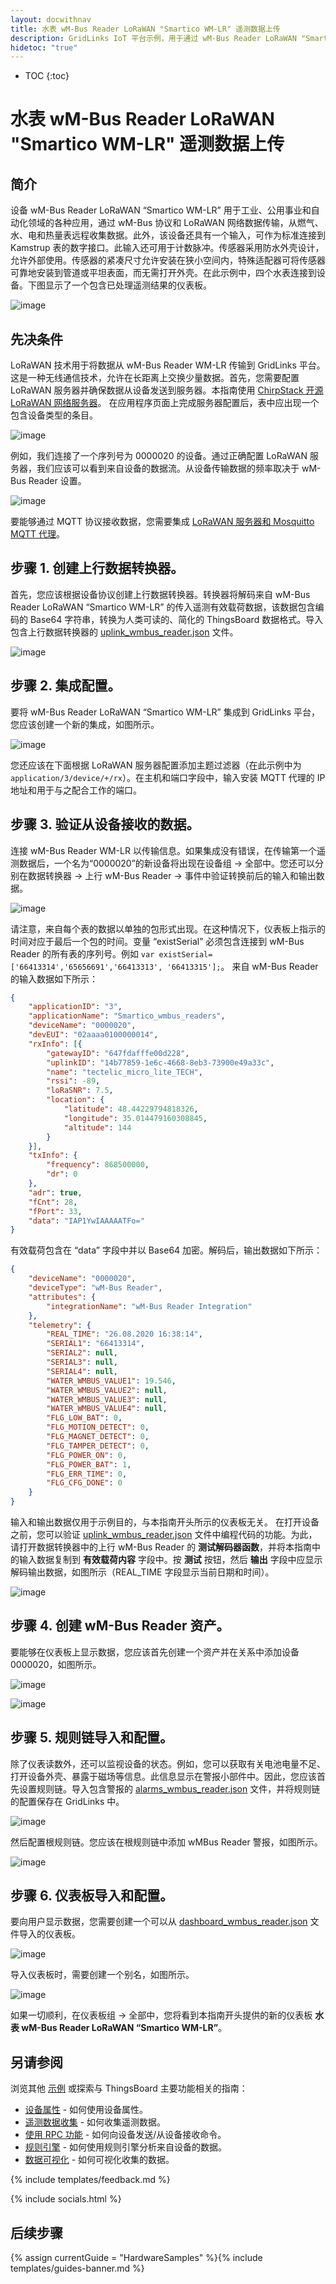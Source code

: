 ```yaml
---
layout: docwithnav
title: 水表 wM-Bus Reader LoRaWAN "Smartico WM-LR" 遥测数据上传
description: GridLinks IoT 平台示例，用于通过 wM-Bus Reader LoRaWAN "Smartico WM-LR" 使用 MQTT 上传水表数据。
hidetoc: "true"
---
```


* TOC
{:toc}

# 水表 wM-Bus Reader LoRaWAN "Smartico WM-LR" 遥测数据上传
## 简介
设备 wM-Bus Reader LoRaWAN “Smartico WM-LR” 用于工业、公用事业和自动化领域的各种应用，通过 wM-Bus 协议和 LoRaWAN 网络数据传输，从燃气、水、电和热量表远程收集数据。此外，该设备还具有一个输入，可作为标准连接到 Kamstrup 表的数字接口。此输入还可用于计数脉冲。传感器采用防水外壳设计，允许外部使用。传感器的紧凑尺寸允许安装在狭小空间内，特殊适配器可将传感器可靠地安装到管道或平坦表面，而无需打开外壳。在此示例中，四个水表连接到设备。下图显示了一个包含已处理遥测结果的仪表板。

![image](/images/samples/smartico/wm-bus-lorawan/mainDashboard.PNG)

## 先决条件
LoRaWAN 技术用于将数据从 wM-Bus Reader WM-LR 传输到 GridLinks 平台。这是一种无线通信技术，允许在长距离上交换少量数据。首先，您需要配置 LoRaWAN 服务器并确保数据从设备发送到服务器。本指南使用 [ChirpStack 开源 LoRaWAN 网络服务器](https://www.chirpstack.io/application-server/)。
在应用程序页面上完成服务器配置后，表中应出现一个包含设备类型的条目。

![image](/images/samples/smartico/wm-bus-lorawan/Lora1.PNG)

例如，我们连接了一个序列号为 0000020 的设备。通过正确配置 LoRaWAN 服务器，我们应该可以看到来自设备的数据流。从设备传输数据的频率取决于 wM-Bus Reader 设置。

![image](/images/samples/smartico/wm-bus-lorawan/Lora2.PNG)

要能够通过 MQTT 协议接收数据，您需要集成 [LoRaWAN 服务器和 Mosquitto MQTT 代理](https://www.chirpstack.io/application-server/integrations/mqtt/)。
## 步骤 1. 创建上行数据转换器。
首先，您应该根据设备协议创建上行数据转换器。转换器将解码来自 wM-Bus Reader LoRaWAN “Smartico WM-LR” 的传入遥测有效载荷数据，该数据包含编码的 Base64 字符串，转换为人类可读的、简化的 ThingsBoard 数据格式。导入包含上行数据转换器的 [uplink_wmbus_reader.json](/docs/samples/smartico/wm-bus-lorawan/resources/uplink_wmbus_reader.json) 文件。

![image](/images/samples/smartico/wm-bus-lorawan/converter.PNG)

## 步骤 2. 集成配置。
要将 wM-Bus Reader LoRaWAN “Smartico WM-LR” 集成到 GridLinks 平台，您应该创建一个新的集成，如图所示。

![image](/images/samples/smartico/wm-bus-lorawan/Integration.PNG)

您还应该在下面根据 LoRaWAN 服务器配置添加主题过滤器（在此示例中为 ```application/3/device/+/rx```）。在主机和端口字段中，输入安装 MQTT 代理的 IP 地址和用于与之配合工作的端口。
## 步骤 3. 验证从设备接收的数据。
连接 wM-Bus Reader WM-LR 以传输信息。如果集成没有错误，在传输第一个遥测数据后，一个名为“0000020”的新设备将出现在设备组 → 全部中。您还可以分别在数据转换器 → 上行 wM-Bus Reader → 事件中验证转换前后的输入和输出数据。

![image](/images/samples/smartico/wm-bus-lorawan/Verifying.PNG)

请注意，来自每个表的数据以单独的包形式出现。在这种情况下，仪表板上指示的时间对应于最后一个包的时间。变量 “existSerial” 必须包含连接到 wM-Bus Reader 的所有表的序列号。例如 ```var existSerial=['66413314','65656691','66413313', '66413315'];```。
来自 wM-Bus Reader 的输入数据如下所示：
```json
{
    "applicationID": "3",
    "applicationName": "Smartico_wmbus_readers",
    "deviceName": "0000020",
    "devEUI": "02aaaa0100000014",
    "rxInfo": [{
        "gatewayID": "647fdafffe00d228",
        "uplinkID": "14b77859-1e6c-4668-8eb3-73900e49a33c",
        "name": "tectelic_micro_lite_TECH",
        "rssi": -89,
        "loRaSNR": 7.5,
        "location": {
            "latitude": 48.44229794818326,
            "longitude": 35.014479160308845,
            "altitude": 144
        }
    }],
    "txInfo": {
        "frequency": 868500000,
        "dr": 0
    },
    "adr": true,
    "fCnt": 28,
    "fPort": 33,
    "data": "IAP1YwIAAAAATFo="
}
```
有效载荷包含在 “data” 字段中并以 Base64 加密。解码后，输出数据如下所示：
```json
{
    "deviceName": "0000020",
    "deviceType": "wM-Bus Reader",
    "attributes": {
        "integrationName": "wM-Bus Reader Integration"
    },
    "telemetry": {
        "REAL_TIME": "26.08.2020 16:38:14",
        "SERIAL1": "66413314",
        "SERIAL2": null,
        "SERIAL3": null,
        "SERIAL4": null,
        "WATER_WMBUS_VALUE1": 19.546,
        "WATER_WMBUS_VALUE2": null,
        "WATER_WMBUS_VALUE3": null,
        "WATER_WMBUS_VALUE4": null,
        "FLG_LOW_BAT": 0,
        "FLG_MOTION_DETECT": 0,
        "FLG_MAGNET_DETECT": 0,
        "FLG_TAMPER_DETECT": 0,
        "FLG_POWER_ON": 0,
        "FLG_POWER_BAT": 1,
        "FLG_ERR_TIME": 0,
        "FLG_CFG_DONE": 0
    }
}
```
输入和输出数据仅用于示例目的，与本指南开头所示的仪表板无关。
在打开设备之前，您可以验证 [uplink_wmbus_reader.json](/docs/samples/smartico/wm-bus-lorawan/resources/uplink_wmbus_reader.json) 文件中编程代码的功能。为此，请打开数据转换器中的上行 wM-Bus Reader 的 **测试解码器函数**，并将本指南中的输入数据复制到 **有效载荷内容** 字段中。按 **测试** 按钮，然后 **输出** 字段中应显示解码输出数据，如图所示（REAL_TIME 字段显示当前日期和时间）。

![image](/images/samples/smartico/wm-bus-lorawan/verifying2.PNG)

## 步骤 4. 创建 wM-Bus Reader 资产。
要能够在仪表板上显示数据，您应该首先创建一个资产并在关系中添加设备 0000020，如图所示。

![image](/images/samples/smartico/wm-bus-lorawan/asset1.PNG)

![image](/images/samples/smartico/wm-bus-lorawan/asset2.PNG)

## 步骤 5. 规则链导入和配置。
除了仪表读数外，还可以监视设备的状态。例如，您可以获取有关电池电量不足、打开设备外壳、暴露于磁场等信息。此信息显示在警报小部件中。因此，您应该首先设置规则链。导入包含警报的 [alarms_wmbus_reader.json](/docs/samples/smartico/wm-bus-lorawan/resources/alarms_wmbus_reader.json) 文件，并将规则链的配置保存在 GridLinks 中。

![image](/images/samples/smartico/wm-bus-lorawan/alarms1.PNG)

然后配置根规则链。您应该在根规则链中添加 wMBus Reader 警报，如图所示。

![image](/images/samples/smartico/wm-bus-lorawan/alarms2.PNG)

## 步骤 6. 仪表板导入和配置。
要向用户显示数据，您需要创建一个可以从 [dashboard_wmbus_reader.json](/docs/samples/smartico/wm-bus-lorawan/resources/dashboard_wmbus_reader.json) 文件导入的仪表板。

![image](/images/samples/smartico/wm-bus-lorawan/dash1.PNG)

导入仪表板时，需要创建一个别名，如图所示。

![image](/images/samples/smartico/wm-bus-lorawan/dash2.PNG)

如果一切顺利，在仪表板组 → 全部中，您将看到本指南开头提供的新的仪表板 **水表 wM-Bus Reader LoRaWAN “Smartico WM-LR”**。

## 另请参阅

浏览其他 [示例](/docs/samples) 或探索与 ThingsBoard 主要功能相关的指南：

- [设备属性](/docs/user-guide/attributes/) - 如何使用设备属性。
- [遥测数据收集](/docs/user-guide/telemetry/) - 如何收集遥测数据。
- [使用 RPC 功能](/docs/user-guide/rpc/) - 如何向设备发送/从设备接收命令。
- [规则引擎](/docs/user-guide/rule-engine/) - 如何使用规则引擎分析来自设备的数据。
- [数据可视化](/docs/user-guide/visualization/) - 如何可视化收集的数据。

{% include templates/feedback.md %}

{% include socials.html %}

## 后续步骤

{% assign currentGuide = "HardwareSamples" %}{% include templates/guides-banner.md %}